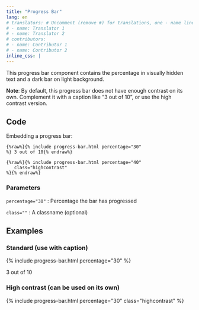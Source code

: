 ```yaml
---
title: "Progress Bar"
lang: en
# translators: # Uncomment (remove #) for translations, one - name line per translator.
# - name: Translator 1
# - name: Translator 2
# contributors:
# - name: Contributor 1
# - name: Contributor 2
inline_css: |
---
```


This progress bar component contains the percentage in visually hidden text and a dark bar on light background.

<b>Note</b>: By default, this progress bar does not have enough contrast on its own. Complement it with a caption like “3 out of 10”, or use the high contrast version.

## Code

Embedding a progress bar:

```liquid
{%raw%}{% include progress-bar.html percentage="30"
%} 3 out of 10{% endraw%}
```


```liquid
{%raw%}{% include progress-bar.html percentage="40"
   class="highcontrast"
%}{% endraw%}
```

### Parameters

`percentage="30"`
: Percentage the bar has progressed

`class=""`
: A classname (optional)

## Examples

### Standard (use with caption)

{% include progress-bar.html percentage="30" %}

3 out of 10

### High contrast (can be used on its own)

{% include progress-bar.html percentage="30"
   class="highcontrast"
%}
